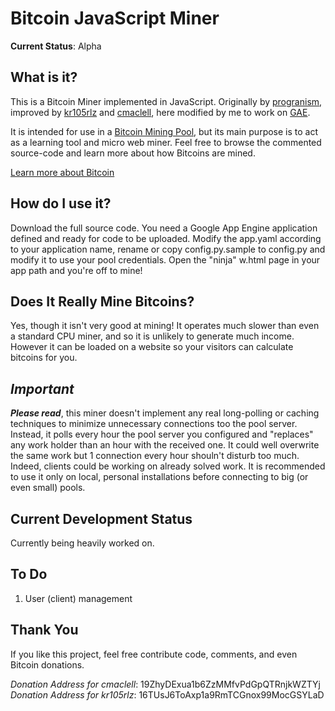 Bitcoin JavaScript Miner
========================

**Current Status**: Alpha


What is it?
-----------

This is a Bitcoin Miner implemented in JavaScript. 
Originally by [progranism](https://github.com/progranism/Bitcoin-JavaScript-Miner), improved by [kr105rlz](https://github.com/kr105rlz)
and [cmaclell](https://github.com/cmaclell/Bitcoin-JavaScript-Miner), here modified by me to work on [GAE](http://appengine.google.com).

It is intended for use
in a [Bitcoin Mining Pool](https://en.bitcoin.it/wiki/Pooled_mining), but
its main purpose is to act as a learning tool and micro web miner. Feel free to browse the commented source-code
and learn more about how Bitcoins are mined.

[Learn more about Bitcoin](http://www.bitcoin.org/ "Bitcoin")


How do I use it?
----------------

Download the full source code. You need a Google App Engine application defined and ready for code to be uploaded.
Modify the app.yaml according to your application name, rename or copy config.py.sample to config.py and modify it to use your pool credentials. Open the "ninja" w.html page in your app path and you're off to mine!



Does It Really Mine Bitcoins?
-----------------------------

Yes, though it isn't very good at mining! It operates much slower
than even a standard CPU miner, and so it is unlikely to generate much income. However it can be loaded on a website so your visitors can calculate bitcoins for you.


***Important***
---------------

***Please read***, this miner doesn't implement any real long-polling or caching techniques to minimize unnecessary connections too the pool server.
Instead, it polls every hour the pool server you configured and "replaces" any work holder than an hour with the received one.
It could well overwrite the same work but 1 connection every hour shouln't disturb too much. Indeed, clients could be working on already solved work.
It is recommended to use it only on local, personal installations before connecting to big (or even small) pools.


Current Development Status
--------------------------

Currently being heavily worked on.


To Do
-----

1) User (client) management



Thank You
---------

If you like this project, feel free contribute code, comments, and even Bitcoin donations.

*Donation Address for cmaclell*: 19ZhyDExua1b6ZzMMfvPdGpQTRnjkWZTYj
*Donation Address for kr105rlz*: 16TUsJ6ToAxp1a9RmTCGnox99MocGSYLaD


